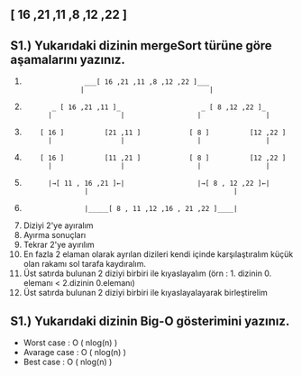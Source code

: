 ## [ 16 ,21 ,11 ,8 ,12 ,22 ] 

## S1.) Yukarıdaki dizinin mergeSort türüne göre aşamalarını yazınız.


1.				      ___[ 16 ,21 ,11 ,8 ,12 ,22 ]___
				     |                               |
2.			  _ [ 16 ,21 ,11 ]_ 		           _ [ 8 ,12 ,22 ]_
			 |				   |	              |			       |
3.		   [ 16 ]          [21 ,11 ]            [ 8 ]          [12 ,22 ]	
		     | 				   |				  |				   |
4.		   [ 16 ]          [11 ,21 ]    	    [ 8 ]          [12 ,22 ]
             |			       | 			      | 			   |
5.			 |→[ 11 , 16 ,21 ]←|				  |→[ 8 , 12 ,22 ]←|
					  |									   |
6.					  |_____[ 8 , 11 ,12 ,16 , 21 ,22 ]____|

1. Diziyi 2'ye ayıralım
2. Ayırma sonuçları
3. Tekrar 2'ye ayırılım
4. En fazla 2 elaman olarak ayrılan 
   dizileri kendi içinde karşılaştıralım küçük 
   olan rakamı sol tarafa kaydıralım.
5. Üst satırda bulunan 2 diziyi birbiri ile kıyaslayalım 
   (örn : 1. dizinin 0. elemanı < 2.dizinin 0.elemanı)
6. Üst satırda bulunan 2 diziyi birbiri ile 
   kıyaslayalayarak birleştirelim

## S1.) Yukarıdaki dizinin Big-O gösterimini yazınız.

* Worst case   : O ( nlog(n) )
* Avarage case : O ( nlog(n) )
* Best  case   : O ( nlog(n) )
